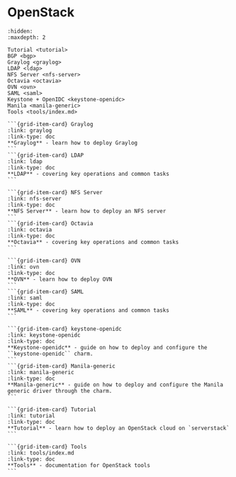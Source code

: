 # OpenStack

```{toctree}
:hidden:
:maxdepth: 2

Tutorial <tutorial>
BGP <bgp>
Graylog <graylog>
LDAP <ldap>
NFS Server <nfs-server>
Octavia <octavia>
OVN <ovn>
SAML <saml>
Keystone + OpenIDC <keystone-openidc>
Manila <manila-generic>
Tools <tools/index.md>
```

````{grid} 1 1 2 2
```{grid-item-card} Graylog
:link: graylog
:link-type: doc
**Graylog** - learn how to deploy Graylog
```
```{grid-item-card} LDAP
:link: ldap
:link-type: doc
**LDAP** - covering key operations and common tasks
```
````

````{grid} 1 1 2 2
```{grid-item-card} NFS Server
:link: nfs-server
:link-type: doc
**NFS Server** - learn how to deploy an NFS server
```
```{grid-item-card} Octavia
:link: octavia
:link-type: doc
**Octavia** - covering key operations and common tasks
```
````

````{grid} 1 1 2 2
```{grid-item-card} OVN
:link: ovn
:link-type: doc
**OVN** - learn how to deploy OVN
```
```{grid-item-card} SAML
:link: saml
:link-type: doc
**SAML** - covering key operations and common tasks
```
````

````{grid} 1 1 2 2
```{grid-item-card} keystone-openidc
:link: keystone-openidc
:link-type: doc
**Keystone-openidc** - guide on how to deploy and configure the ``keystone-openidc`` charm.
```
```{grid-item-card} Manila-generic
:link: manila-generic
:link-type: doc
**Manila-generic** - guide on how to deploy and configure the Manila generic driver through the charm.
```
````

````{grid} 1 1 2 2
```{grid-item-card} Tutorial
:link: tutorial
:link-type: doc
**Tutorial** - learn how to deploy an OpenStack cloud on `serverstack`
```
````

````{grid} 1 1 2 2
```{grid-item-card} Tools
:link: tools/index.md
:link-type: doc
**Tools** - documentation for OpenStack tools
```
````
